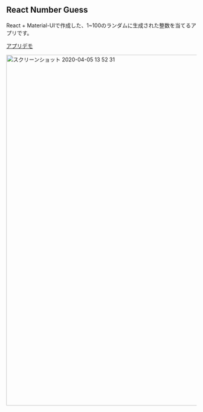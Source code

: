 
## React Number Guess

React + Material-UIで作成した、1~100のランダムに生成された整数を当てるアプリです。

[アプリデモ](https://shintaro-hirose.github.io/react-number-guess/)

<!-- [Qiitaの記事](https://qiita.com/shinhiro/items/91b48dfdb47eece38604) -->

<img width="925" alt="スクリーンショット 2020-04-05 13 52 31" src="https://user-images.githubusercontent.com/48212107/78467170-bcf6e500-7744-11ea-94c1-04c4d658f992.png">
